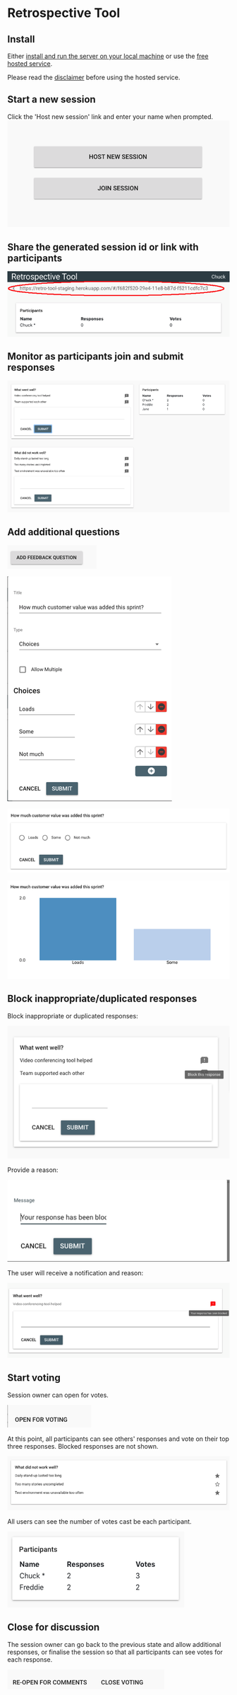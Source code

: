 # Retrospective Tool

## Install
Either [install and run the server on your local machine](https://github.com/alphaeadevelopment/retro-tool/blob/master/docs/README.md) or use the
[free hosted service](https://retro-tool.herokuapp.com/).

Please read the [disclaimer](./Disclaimer.md) before using the hosted service.

## Start a new session
Click the 'Host new session' link and enter your name when prompted.
![Session Link](./static/images/launch-page.png "Launch Page")

## Share the generated session id or link with participants
![Session Link](./static/images/session-link.png "Session Link")

## Monitor as participants join and submit responses
![Responses](./static/images/responses.png "Responses")

## Add additional questions
![Add New Question](./static/images/add-new-question-button.png "Add New Question")

![Add New Question Form](./static/images/add-new-question-form.png "Add New Question Form")

![New Question Form](./static/images/new-question-form.png "New Question Form")

![New Question Responses](./static/images/new-question-responses.png "New Question Responses")

## Block inappropriate/duplicated responses
Block inappropriate or duplicated responses:

![Block Response](./static/images/block-response.png "Block Response")

Provide a reason:

![Block Response Dialog](./static/images/block-dialog.png "Block Response Dialog")

The user will receive a notification and reason:

![Block Response Notification](./static/images/block-response-notification.png "Block Response Notification")

## Start voting

Session owner can open for votes.

![Open For Voting](./static/images/open-for-voting-button.png "Open For Voting")

At this point, all participants can see others' responses and vote on their top three responses. Blocked responses are not shown.

![Cast Votes](./static/images/cast-votes.png "Cast Votes")

All users can see the number of votes cast be each participant.

![Number of Votes Cast](./static/images/num-votes-cast.png "Number of Votes Cast")

## Close for discussion

The session owner can go back to the previous state and allow additional responses, or finalise the session so that all participants can see votes for each response.

![Workflow Buttons2](./static/images/workflow-buttons2.png "Workflow Buttons")

